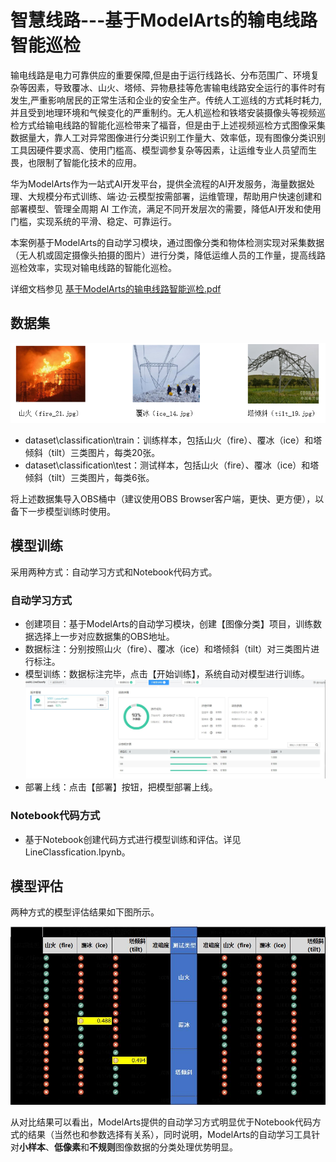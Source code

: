 # 智慧线路---基于ModelArts的输电线路智能巡检
输电线路是电力可靠供应的重要保障,但是由于运行线路长、分布范围广、环境复杂等因素，导致覆冰、山火、塔倾、异物悬挂等危害输电线路安全运行的事件时有发生,严重影响居民的正常生活和企业的安全生产。传统人工巡线的方式耗时耗力,并且受到地理环境和气候变化的严重制约。无人机巡检和铁塔安装摄像头等视频巡检方式给输电线路的智能化巡检带来了福音，但是由于上述视频巡检方式图像采集数据量大，靠人工对异常图像进行分类识别工作量大、效率低，现有图像分类识别工具因硬件要求高、使用门槛高、模型调参复杂等因素，让运维专业人员望而生畏，也限制了智能化技术的应用。

华为ModelArts作为一站式AI开发平台，提供全流程的AI开发服务，海量数据处理、大规模分布式训练、端·边·云模型按需部署，运维管理，帮助用户快速创建和部署模型、管理全周期 AI 工作流，满足不同开发层次的需要，降低AI开发和使用门槛，实现系统的平滑、稳定、可靠运行。

本案例基于ModelArts的自动学习模块，通过图像分类和物体检测实现对采集数据（无人机或固定摄像头拍摄的图片）进行分类，降低运维人员的工作量，提高线路巡检效率，实现对输电线路的智能化巡检。

详细文档参见 [基于ModelArts的输电线路智能巡检.pdf](基于ModelArts的输电线路智能巡检.pdf)

## 数据集
![数据集示例](./pic/picdemo.jpg "数据集示例")
- dataset\classification\train：训练样本，包括山火（fire）、覆冰（ice）和塔倾斜（tilt）三类图片，每类20张。
- dataset\classification\test：测试样本，包括山火（fire）、覆冰（ice）和塔倾斜（tilt）三类图片，每类6张。

将上述数据集导入OBS桶中（建议使用OBS Browser客户端，更快、更方便），以备下一步模型训练时使用。

## 模型训练
采用两种方式：自动学习方式和Notebook代码方式。
### 自动学习方式
- 创建项目：基于ModelArts的自动学习模块，创建【图像分类】项目，训练数据选择上一步对应数据集的OBS地址。
- 数据标注：分别按照山火（fire）、覆冰（ice）和塔倾斜（tilt）对三类图片进行标注。 
- 模型训练：数据标注完毕，点击【开始训练】，系统自动对模型进行训练。
 ![模型训练](./pic/train.jpg "模型训练")
- 部署上线：点击【部署】按钮，把模型部署上线。

### Notebook代码方式
- 基于Notebook创建代码方式进行模型训练和评估。详见LineClassfication.Ipynb。

## 模型评估
两种方式的模型评估结果如下图所示。

![模型评估结果对比](./pic/out.jpg "模型评估结果对比")

从对比结果可以看出，ModelArts提供的自动学习方式明显优于Notebook代码方式的结果（当然也和参数选择有关系），同时说明，ModelArts的自动学习工具针对**小样本**、**低像素**和**不规则**图像数据的分类处理优势明显。